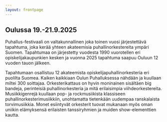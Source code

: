 ```yaml
---
layout: frontpage
---
```

## Oulussa 19.-21.9.2025

Puhallus-festivaali on valtakunnallinen joka toinen vuosi järjestettävä tapahtuma, joka kerää yhteen akateemisia puhallinorkestereita ympäri Suomen. Tapahtumaa on järjestetty vuodesta 1990 vuorotellen eri opiskelijakaupunkien kesken ja vuonna 2025 tapahtuma saapuu Ouluun 12 vuoden tauon jälkeen.

Tapahtumaan osallistuu 12 akateemista opiskelijapuhallinorkesteria eri puolilta Suomea. Kaiken kaikkiaan Oulun Puhalluksessa nähdään ja kuullaan miltei 300 soittajaa. Orkesterikattaus on hyvin moninainen sisältäen big bandeja, perinteisiä puhallinorkesteria ja mitä erilaisimpia viihdeorkestereita. Musiikkigenrejä kuullaan pop- ja rockmusiikista klassiseen puhallinorkesterimusiikkiin, unohtamatta tietenkään uudempaa ranskalaista torvimusiikkia. Monet esiintyvät orkesterit tuovat mukanaan myös oman uniikin elämyksensä erilaisten tanssiryhmien ja muiden show-elementtien kautta.
